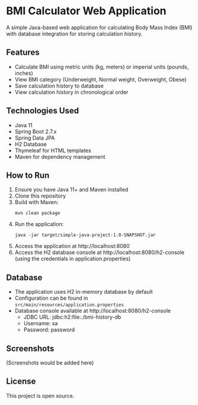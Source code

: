 # BMI Calculator Web Application

A simple Java-based web application for calculating Body Mass Index (BMI) with database integration for storing calculation history.

## Features

- Calculate BMI using metric units (kg, meters) or imperial units (pounds, inches)
- View BMI category (Underweight, Normal weight, Overweight, Obese)
- Save calculation history to database
- View calculation history in chronological order

## Technologies Used

- Java 11
- Spring Boot 2.7.x
- Spring Data JPA
- H2 Database
- Thymeleaf for HTML templates
- Maven for dependency management

## How to Run

1. Ensure you have Java 11+ and Maven installed
2. Clone this repository
3. Build with Maven:
   ```
   mvn clean package
   ```
4. Run the application:
   ```
   java -jar target/simple-java-project-1.0-SNAPSHOT.jar
   ```
5. Access the application at http://localhost:8080
6. Access the H2 database console at http://localhost:8080/h2-console (using the credentials in application.properties)

## Database

- The application uses H2 in-memory database by default
- Configuration can be found in `src/main/resources/application.properties`
- Database console available at http://localhost:8080/h2-console
  - JDBC URL: jdbc:h2:file:./bmi-history-db
  - Username: sa
  - Password: password

## Screenshots

(Screenshots would be added here)

## License

This project is open source.
